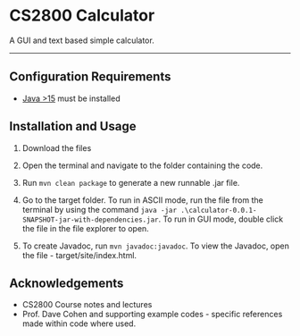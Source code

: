 # CS2800 Calculator
A GUI and text based simple calculator.

---

## Configuration Requirements
- [Java >15](https://www.oracle.com/java/technologies/javase/jdk15-archive-downloads.html) must be installed

## Installation and Usage
1) Download the files

2) Open the terminal and navigate to the folder containing the code.

3) Run `mvn clean package` to generate a new runnable .jar file.

4) Go to the target folder. To run in ASCII mode, run the file from the terminal by using the command `java -jar .\calculator-0.0.1-SNAPSHOT-jar-with-dependencies.jar`. To run in GUI mode, double click the file in the file explorer to open.

5) To create Javadoc, run `mvn javadoc:javadoc`. To view the Javadoc, open the file - target/site/index.html.

## Acknowledgements
- CS2800 Course notes and lectures
- Prof. Dave Cohen and supporting example codes - specific references made within code where used.